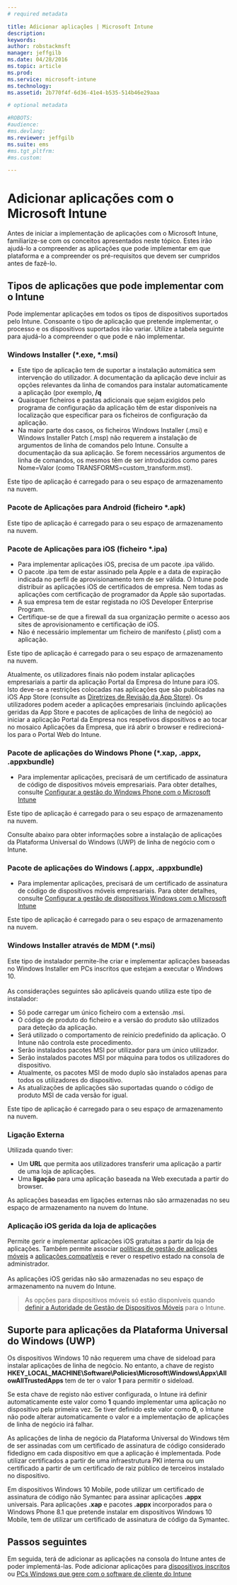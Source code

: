 ```yaml
---
# required metadata

title: Adicionar aplicações | Microsoft Intune
description:
keywords:
author: robstackmsft
manager: jeffgilb
ms.date: 04/28/2016
ms.topic: article
ms.prod:
ms.service: microsoft-intune
ms.technology:
ms.assetid: 2b770f4f-6d36-41e4-b535-514b46e29aaa

# optional metadata

#ROBOTS:
#audience:
#ms.devlang:
ms.reviewer: jeffgilb
ms.suite: ems
#ms.tgt_pltfrm:
#ms.custom:

---
```


# Adicionar aplicações com o Microsoft Intune
Antes de iniciar a implementação de aplicações com o Microsoft Intune, familiarize-se com os conceitos apresentados neste tópico. Estes irão ajudá-lo a compreender as aplicações que pode implementar em que plataforma e a compreender os pré-requisitos que devem ser cumpridos antes de fazê-lo.

## Tipos de aplicações que pode implementar com o Intune
Pode implementar aplicações em todos os tipos de dispositivos suportados pelo Intune. Consoante o tipo de aplicação que pretende implementar, o processo e os dispositivos suportados irão variar. Utilize a tabela seguinte para ajudá-lo a compreender o que pode e não implementar.


### **Windows Installer (&#42;.exe, &#42;.msi)**
- Este tipo de aplicação tem de suportar a instalação automática sem intervenção do utilizador. A documentação da aplicação deve incluir as opções relevantes da linha de comandos para instalar automaticamente a aplicação (por exemplo, **/q**
- Quaisquer ficheiros e pastas adicionais que sejam exigidos pelo programa de configuração da aplicação têm de estar disponíveis na localização que especificar para os ficheiros de configuração da aplicação.
- Na maior parte dos casos, os ficheiros Windows Installer (.msi) e Windows Installer Patch (.msp) não requerem a instalação de argumentos de linha de comandos pelo Intune. Consulte a documentação da sua aplicação. Se forem necessários argumentos de linha de comandos, os mesmos têm de ser introduzidos como pares Nome=Valor (como TRANSFORMS=custom_transform.mst).

Este tipo de aplicação é carregado para o seu espaço de armazenamento na nuvem.
### **Pacote de Aplicações para Android (ficheiro &#42;.apk)**
Este tipo de aplicação é carregado para o seu espaço de armazenamento na nuvem.
### **Pacote de Aplicações para iOS (ficheiro &#42;.ipa)**
- Para implementar aplicações iOS, precisa de um pacote .ipa válido.
- O pacote .ipa tem de estar assinado pela Apple e a data de expiração indicada no perfil de aprovisionamento tem de ser válida. O Intune pode distribuir as aplicações iOS de certificados de empresa. Nem todas as aplicações com certificação de programador da Apple são suportadas.
- A sua empresa tem de estar registada no iOS Developer Enterprise Program.
- Certifique-se de que a firewall da sua organização permite o acesso aos sites de aprovisionamento e certificação de iOS.
- Não é necessário implementar um ficheiro de manifesto (.plist) com a aplicação.

Este tipo de aplicação é carregado para o seu espaço de armazenamento na nuvem.

Atualmente, os utilizadores finais não podem instalar aplicações empresariais a partir da aplicação Portal da Empresa do Intune para iOS. Isto deve-se a restrições colocadas nas aplicações que são publicadas na iOS App Store (consulte as [Diretrizes de Revisão da App Store](https://developer.apple.com/app-store/review/guidelines/)). Os utilizadores podem aceder a aplicações empresariais (incluindo aplicações geridas da App Store e pacotes de aplicações de linha de negócio) ao iniciar a aplicação Portal da Empresa nos respetivos dispositivos e ao tocar no mosaico Aplicações da Empresa, que irá abrir o browser e redirecioná-los para o Portal Web do Intune.

### **Pacote de aplicações do Windows Phone (&#42;.xap, .appx, .appxbundle)**
- Para implementar aplicações, precisará de um certificado de assinatura de código de dispositivos móveis empresariais. Para obter detalhes, consulte [Configurar a gestão do Windows Phone com o Microsoft Intune](set-up-windows-phone-management-with-microsoft-intune.md)

Este tipo de aplicação é carregado para o seu espaço de armazenamento na nuvem.

Consulte abaixo para obter informações sobre a instalação de aplicações da Plataforma Universal do Windows (UWP) de linha de negócio com o Intune.

### **Pacote de aplicações do Windows (.appx, .appxbundle)**
- Para implementar aplicações, precisará de um certificado de assinatura de código de dispositivos móveis empresariais. Para obter detalhes, consulte [Configurar a gestão de dispositivos Windows com o Microsoft Intune](set-up-windows-device-management-with-microsoft-intune.md)

Este tipo de aplicação é carregado para o seu espaço de armazenamento na nuvem.
### **Windows Installer através de MDM (&#42;.msi)**
Este tipo de instalador permite-lhe criar e implementar aplicações baseadas no Windows Installer em PCs inscritos que estejam a executar o Windows 10.<br /><br />As considerações seguintes são aplicáveis quando utiliza este tipo de instalador:
- Só pode carregar um único ficheiro com a extensão .msi.
- O código de produto do ficheiro e a versão do produto são utilizados para deteção da aplicação.
- Será utilizado o comportamento de reinício predefinido da aplicação. O Intune não controla este procedimento.
- Serão instalados pacotes MSI por utilizador para um único utilizador.
- Serão instalados pacotes MSI por máquina para todos os utilizadores do dispositivo.
- Atualmente, os pacotes MSI de modo duplo são instalados apenas para todos os utilizadores do dispositivo.
- As atualizações de aplicações são suportadas quando o código de produto MSI de cada versão for igual.

Este tipo de aplicação é carregado para o seu espaço de armazenamento na nuvem.
### **Ligação Externa**
Utilizada quando tiver:
- Um **URL** que permita aos utilizadores transferir uma aplicação a partir de uma loja de aplicações.
- Uma **ligação** para uma aplicação baseada na Web executada a partir do browser.

As aplicações baseadas em ligações externas não são armazenadas no seu espaço de armazenamento na nuvem do Intune.
### **Aplicação iOS gerida da loja de aplicações**
Permite gerir e implementar aplicações iOS gratuitas a partir da loja de aplicações. Também permite associar [políticas de gestão de aplicações móveis](configure-and-deploy-mobile-application-management-policies-in-the-microsoft-intune-console.md) a [aplicações compatíveis](https://www.microsoft.com/en-us/server-cloud/products/microsoft-intune/partners.aspx) e rever o respetivo estado na consola de administrador.<br /><br />As aplicações iOS geridas não são armazenadas no seu espaço de armazenamento na nuvem do Intune.
> As opções para dispositivos móveis só estão disponíveis quando [definir a Autoridade de Gestão de Dispositivos Móveis](get-ready-to-enroll-devices-in-microsoft-intune.md) para o Intune.

## Suporte para aplicações da Plataforma Universal do Windows (UWP)
Os dispositivos Windows 10 não requerem uma chave de sideload para instalar aplicações de linha de negócio. No entanto, a chave de registo **HKEY_LOCAL_MACHINE\Software\Policies\Microsoft\Windows\Appx\AllowAllTrustedApps** tem de ter o valor **1** para permitir o sideload.

Se esta chave de registo não estiver configurada, o Intune irá definir automaticamente este valor como **1** quando implementar uma aplicação no dispositivo pela primeira vez. Se tiver definido este valor como **0**, o Intune não pode alterar automaticamente o valor e a implementação de aplicações de linha de negócio irá falhar.

As aplicações de linha de negócio da Plataforma Universal do Windows têm de ser assinadas com um certificado de assinatura de código considerado fidedigno em cada dispositivo em que a aplicação é implementada. Pode utilizar certificados a partir de uma infraestrutura PKI interna ou um certificado a partir de um certificado de raiz público de terceiros instalado no dispositivo.

Em dispositivos Windows 10 Mobile, pode utilizar um certificado de assinatura de código não Symantec para assinar aplicações **.appx** universais. Para aplicações **.xap** e pacotes **.appx** incorporados para o Windows Phone 8.1 que pretende instalar em dispositivos Windows 10 Mobile, tem de utilizar um certificado de assinatura de código da Symantec.

## Passos seguintes 

Em seguida, terá de adicionar as aplicações na consola do Intune antes de poder implementá-las. Pode adicionar aplicações para [dispositivos inscritos](add-apps-for-mobile-devices-in-microsoft-intune.md) ou [PCs Windows que gere com o software de cliente do Intune](add-apps-for-windows-pcs-in-microsoft-intune.md)

<!--HONumber=May16_HO2-->


